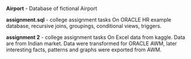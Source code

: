 **Airport** - Database of fictional Airport

**assignment.sql** - college assignment tasks On ORACLE HR example database, recursive joins, groupings, conditional views, triggers.

**assignment 2** - college assignment tasks On Excel data from kaggle. Data are from Indian market. Data were transformed for ORACLE AWM, later interesting facts, patterns and graphs were exported from AWM. 

